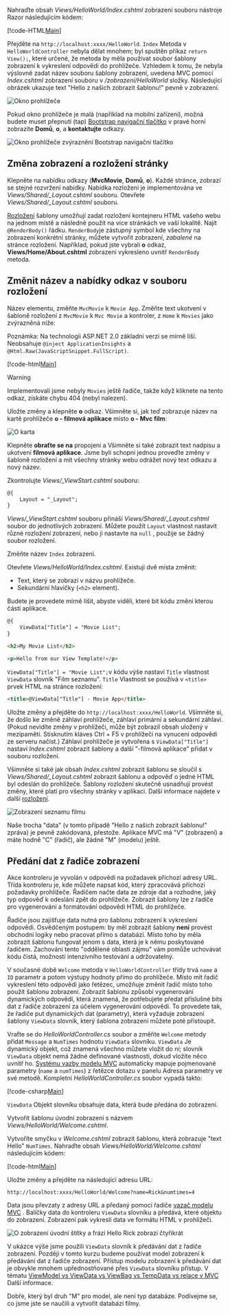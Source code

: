 Nahraďte obsah *Views/HelloWorld/Index.cshtml* zobrazení souboru nástroje Razor následujícím kódem:

[!code-HTML[Main](../../tutorials/first-mvc-app/start-mvc/sample/MvcMovie/Views/HelloWorld/Index.cshtml)]

Přejděte na `http://localhost:xxxx/HelloWorld`. `Index` Metoda v `HelloWorldController` nebyla dělat mnohem; byl spuštěn příkaz `return View();`, které určené, že metoda by měla používat soubor šablony zobrazení k vykreslení odpovědi do prohlížeče. Vzhledem k tomu, že nebyla výslovně zadat název souboru šablony zobrazení, uvedena MVC pomocí *Index.cshtml* zobrazení souboru v */zobrazení/HelloWorld* složky. Následující obrázek ukazuje text "Hello z našich zobrazit šablonu!" pevně v zobrazení.

![Okno prohlížeče](../../tutorials/first-mvc-app/adding-view/_static/hell_template.png)

Pokud okno prohlížeče je malá (například na mobilní zařízení), možná budete muset přepnutí (tap) [Bootstrap navigační tlačítko](http://getbootstrap.com/components/#navbar) v pravé horní zobrazíte **Domů**, **o**, a **kontaktujte** odkazy.

![Okno prohlížeče zvýraznění Bootstrap navigační tlačítko](../../tutorials/first-mvc-app/adding-view/_static/1.png)

## <a name="changing-views-and-layout-pages"></a>Změna zobrazení a rozložení stránky

Klepněte na nabídku odkazy (**MvcMovie**, **Domů**, **o**). Každé stránce, zobrazí se stejné rozvržení nabídky. Nabídka rozložení je implementována ve *Views/Shared/_Layout.cshtml* souboru. Otevřete *Views/Shared/_Layout.cshtml* souboru.

[Rozložení](xref:mvc/views/layout) šablony umožňují zadat rozložení kontejneru HTML vašeho webu na jednom místě a následně použít na více stránkách ve vaší lokalitě. Najít `@RenderBody()` řádku. `RenderBody`je zástupný symbol kde všechny na zobrazení konkrétní stránky, můžete vytvořit zobrazení, *zabalené* na stránce rozložení. Například, pokud jste vybrali **o** odkaz, **Views/Home/About.cshtml** zobrazení vykresleno uvnitř `RenderBody` metoda.

## <a name="change-the-title-and-menu-link-in-the-layout-file"></a>Změnit název a nabídky odkaz v souboru rozložení

Název elementu, změňte `MvcMovie` k `Movie App`. Změňte text ukotvení v šabloně rozložení z `MvcMovie` k `Mvc Movie` a kontroler, z `Home` k `Movies` jako zvýrazněná níže:

Poznámka: Na technologii ASP.NET 2.0 základní verzi se mírně liší. Neobsahuje `@inject ApplicationInsights` a `@Html.Raw(JavaScriptSnippet.FullScript)`.

[!code-html[Main](../../tutorials/first-mvc-app/start-mvc/sample/MvcMovie/Views/Shared/_Layout.cshtml?highlight=7,31)]

>[!WARNING]
> Implementovali jsme nebyly `Movies` ještě řadiče, takže když kliknete na tento odkaz, získáte chybu 404 (nebyl nalezen).

Uložte změny a klepněte **o** odkaz. Všimněte si, jak teď zobrazuje název na kartě prohlížeče **o - filmová aplikace** místo **o - Mvc film**: 

![O karta](../../tutorials/first-mvc-app/adding-view/_static/about2.png)

Klepněte **obraťte se na** propojení a Všimněte si také zobrazit text nadpisu a ukotvení **filmová aplikace**. Jsme byli schopni jednou proveďte změny v šabloně rozložení a mít všechny stránky webu odrážet nový text odkazu a nový název.

Zkontrolujte *Views/_ViewStart.cshtml* souboru:


```HTML
@{
    Layout = "_Layout";
}
```

*Views/_ViewStart.cshtml* souboru přináší *Views/Shared/_Layout.cshtml* soubor do jednotlivých zobrazení. Můžete použít `Layout` vlastnost nastavit různé rozložení zobrazení, nebo ji nastavte na `null` , použije se žádný soubor rozložení.

Změňte název `Index` zobrazení.

Otevřete *Views/HelloWorld/Index.cshtml*. Existují dvě místa změnit:

   * Text, který se zobrazí v názvu prohlížeče.
   * Sekundární hlavičky (`<h2>` element).

Budete je provedete mírně lišit, abyste viděli, které bit kódu změní kterou částí aplikace.


```HTML
@{
    ViewData["Title"] = "Movie List";
}

<h2>My Movie List</h2>

<p>Hello from our View Template!</p>
```

`ViewData["Title"] = "Movie List";`v kódu výše nastaví `Title` vlastnost `ViewData` slovník "Film seznamu". `Title` Vlastnost se používá v `<title>` prvek HTML na stránce rozložení:


```HTML
<title>@ViewData["Title"] - Movie App</title>
   ```

Uložte změny a přejděte do `http://localhost:xxxx/HelloWorld`. Všimněte si, že došlo ke změně záhlaví prohlížeče, záhlaví primární a sekundární záhlaví. (Pokud nevidíte změny v prohlížeči, může být zobrazil obsah uložený v mezipaměti. Stisknutím kláves Ctrl + F5 v prohlížeči na vynucení odpovědi ze serveru načíst.) Záhlaví prohlížeče je vytvořena s `ViewData["Title"]` nastaví *Index.cshtml* zobrazit šablony a další "-filmová aplikace" přidat v souboru rozložení.

Všimněte si také jak obsah *Index.cshtml* zobrazit šablonu se sloučil s *Views/Shared/_Layout.cshtml* zobrazit šablonu a odpověď o jedné HTML byl odeslán do prohlížeče. Šablony rozložení skutečně usnadňují provést změny, které platí pro všechny stránky v aplikaci. Další informace najdete v další [rozložení](../../mvc/views/layout.md).

![Zobrazení seznamu filmu](../../tutorials/first-mvc-app/adding-view/_static/hell3.png)

Naše trocha "data" (v tomto případě "Hello z našich zobrazit šablonu!" zpráva) je pevně zakódovaná, přestože. Aplikace MVC má "V" (zobrazení) a máte hodně "C" (řadič), ale žádné "M" (modelu) ještě.

## <a name="passing-data-from-the-controller-to-the-view"></a>Předání dat z řadiče zobrazení

Akce kontroleru je vyvolán v odpovědi na požadavek příchozí adresy URL. Třída kontroleru je, kde můžete napsat kód, který zpracovává příchozí požadavky prohlížeče. Řadičem načte data ze zdroje dat a rozhodne, jaký typ odpověď k odeslání zpět do prohlížeče. Zobrazit šablony lze z řadiče pro vygenerování a formátování odpovědi HTML do prohlížeče.

Řadiče jsou zajišťuje data nutná pro šablonu zobrazení k vykreslení odpovědi. Osvědčeným postupem: by měl zobrazit šablony **není** provést obchodní logiky nebo pracovat přímo s databází. Místo toho by měla zobrazit šablonu fungovat jenom s data, která je k němu poskytované řadičem. Zachování tento "oddělené oblasti zájmu" vám pomůže uchovávat kódu čistá, možností intenzivního testování a udržovatelný.

V současné době `Welcome` metoda v `HelloWorldController` třídy trvá `name` a `ID` parametr a potom výstupy hodnoty přímo do prohlížeče. Místo mít řadič vykreslení této odpovědi jako řetězec, umožňuje změnit řadič místo toho použít šablonu zobrazení. Zobrazit šablonu způsobí vygenerování dynamických odpovědí, která znamená, že potřebujete předat příslušné bits dat z řadiče zobrazení za účelem vygenerování odpovědi. To provedete tak, že řadiče put dynamických dat (parametry), která vyžaduje zobrazení šablony `ViewData` slovník, který šablona zobrazení můžete poté přistoupit.

Vraťte se do *HelloWorldController.cs* soubor a změňte `Welcome` metody přidat `Message` a `NumTimes` hodnotu `ViewData` slovníku. `ViewData` Je dynamický objekt, což znamená všechno můžete vložit do ní; slovník `ViewData` objekt nemá žádné definované vlastnosti, dokud vložíte něco uvnitř ho. [Systému vazby modelu MVC](xref:mvc/models/model-binding) automaticky mapuje pojmenované parametry (`name` a `numTimes`) z řetězce dotazu v panelu Adresa parametry ve své metodě. Kompletní *HelloWorldController.cs* soubor vypadá takto:

[!code-csharp[Main](../../tutorials/first-mvc-app/start-mvc/sample/MvcMovie/Controllers/HelloWorldController.cs?name=snippet_5)]

`ViewData` Objekt slovníku obsahuje data, která bude předána do zobrazení. 

Vytvořit šablonu úvodní zobrazení s názvem *Views/HelloWorld/Welcome.cshtml*.

Vytvoříte smyčku v *Welcome.cshtml* zobrazit šablonu, která zobrazuje "text Hello" `NumTimes`. Nahraďte obsah *Views/HelloWorld/Welcome.cshtml* následujícím kódem:

[!code-html[Main](../../tutorials/first-mvc-app/start-mvc/sample/MvcMovie/Views/HelloWorld/Welcome.cshtml)]

Uložte změny a přejděte na následující adresu URL:

`http://localhost:xxxx/HelloWorld/Welcome?name=Rick&numtimes=4`

Data jsou převzaty z adresy URL a předaný pomocí řadiče [vazač modelu MVC](xref:mvc/models/model-binding) . Balíčky data do kontroleru `ViewData` slovníku a předává, které objektu do zobrazení. Zobrazení pak vykreslí data ve formátu HTML v prohlížeči.

![O zobrazení úvodní štítky a frázi Hello Rick zobrazí čtyřikrát](../../tutorials/first-mvc-app/adding-view/_static/rick2.png)

V ukázce výše jsme použili `ViewData` slovník k předávání dat z řadiče zobrazení. Později v tomto kurzu budeme používat model zobrazení k předávání dat z řadiče zobrazení. Přístup modelu zobrazení k předávání dat je obvykle mnohem upřednostňované přes `ViewData` slovníku přístup. V tématu [ViewModel vs ViewData vs ViewBag vs TempData vs relace v MVC](http://www.mytecbits.com/microsoft/dot-net/viewmodel-viewdata-viewbag-tempdata-mvc) Další informace.

Dobře, který byl druh "M" pro model, ale není typ databáze. Podívejme se, co jsme jste se naučili a vytvořit databázi filmy.